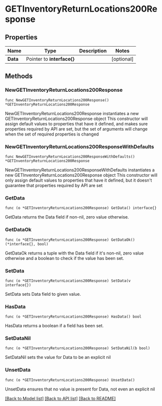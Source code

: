 # GETInventoryReturnLocations200Response

## Properties

Name | Type | Description | Notes
------------ | ------------- | ------------- | -------------
**Data** | Pointer to **interface{}** |  | [optional] 

## Methods

### NewGETInventoryReturnLocations200Response

`func NewGETInventoryReturnLocations200Response() *GETInventoryReturnLocations200Response`

NewGETInventoryReturnLocations200Response instantiates a new GETInventoryReturnLocations200Response object
This constructor will assign default values to properties that have it defined,
and makes sure properties required by API are set, but the set of arguments
will change when the set of required properties is changed

### NewGETInventoryReturnLocations200ResponseWithDefaults

`func NewGETInventoryReturnLocations200ResponseWithDefaults() *GETInventoryReturnLocations200Response`

NewGETInventoryReturnLocations200ResponseWithDefaults instantiates a new GETInventoryReturnLocations200Response object
This constructor will only assign default values to properties that have it defined,
but it doesn't guarantee that properties required by API are set

### GetData

`func (o *GETInventoryReturnLocations200Response) GetData() interface{}`

GetData returns the Data field if non-nil, zero value otherwise.

### GetDataOk

`func (o *GETInventoryReturnLocations200Response) GetDataOk() (*interface{}, bool)`

GetDataOk returns a tuple with the Data field if it's non-nil, zero value otherwise
and a boolean to check if the value has been set.

### SetData

`func (o *GETInventoryReturnLocations200Response) SetData(v interface{})`

SetData sets Data field to given value.

### HasData

`func (o *GETInventoryReturnLocations200Response) HasData() bool`

HasData returns a boolean if a field has been set.

### SetDataNil

`func (o *GETInventoryReturnLocations200Response) SetDataNil(b bool)`

 SetDataNil sets the value for Data to be an explicit nil

### UnsetData
`func (o *GETInventoryReturnLocations200Response) UnsetData()`

UnsetData ensures that no value is present for Data, not even an explicit nil

[[Back to Model list]](../README.md#documentation-for-models) [[Back to API list]](../README.md#documentation-for-api-endpoints) [[Back to README]](../README.md)


